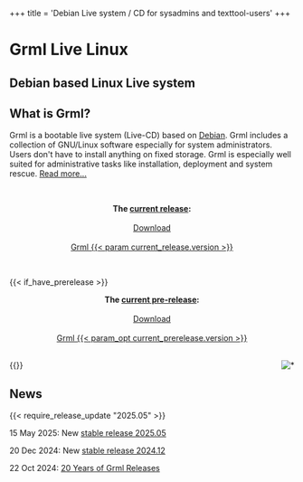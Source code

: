+++
title = 'Debian Live system / CD for sysadmins and texttool-users'
+++

<div class="banner">
<h1>Grml Live Linux</h1>
<h2>Debian based Linux Live system</h2>
</div>

<h2>What is Grml?</h2>

<p>Grml is a bootable live system (Live-CD) based on <a
href="https://www.debian.org/">Debian</a>. Grml includes a
collection of GNU/Linux software especially for system
administrators. Users don't have to install anything on fixed
storage. Grml is especially well suited for administrative tasks like installation,
deployment and system rescue. <a href="/features/">Read
more...</a></p>

<br />

<p style="text-align: center;">
<b>The <a href="/changelogs/README-grml-{{< param current_release.version >}}/">current release</a>:</b><br/><br/>
<a href="/download/" class="frontpage_button"><span>Download<br><br>Grml {{< param current_release.version >}}</span></a>
</p>
<br />

{{< if_have_prerelease >}}
<p style="text-align: center;">
<b>The <a href="/changelogs/README-grml-{{< param_opt current_prerelease.version >}}/">current pre-release</a>:</b><br/><br/>
<a href="/download/prerelease/" class="frontpage_button"><span>Download<br><br>Grml {{< param_opt current_prerelease.version >}}</span></a>
</p>
<br />
{{</ if_have_prerelease >}}

<img style="float: right; margin-left: 20px" src="/img/grmltux_small.jpg" alt="*" />
<br />

<h2>News</h2>
<div class="news">
{{< require_release_update "2025.05" >}}
<p>15 May 2025: New <a href="/changelogs/README-grml-2025.05/">stable release 2025.05</a></p>
<p>20 Dec 2024: New <a href="/changelogs/README-grml-2024.12/">stable release 2024.12</a></p>
<p>22 Oct 2024: <a href="https://blog.grml.org/archives/417-20-years-grml-releases.html">20 Years of Grml Releases</a></p>
</div>
